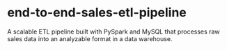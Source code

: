 # end-to-end-sales-etl-pipeline
A scalable ETL pipeline built with PySpark and MySQL that processes raw sales data into an analyzable format in a data warehouse.
